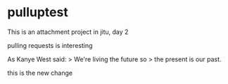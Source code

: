 # pulluptest


This is an attachment project in jitu, day 2


pulling requests is interesting

As Kanye West said:
        > We're living the future so
        > the present is our past.
        
this is the new change



